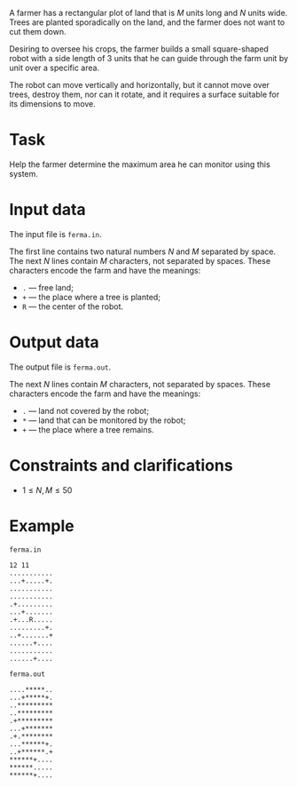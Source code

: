 
A farmer has a rectangular plot of land that is $M$ units long and $N$ units wide. Trees are planted sporadically on the land, and the farmer does not want to cut them down.

Desiring to oversee his crops, the farmer builds a small square-shaped robot with a side length of $3$ units that he can guide through the farm unit by unit over a specific area.

The robot can move vertically and horizontally, but it cannot move over trees, destroy them, nor can it rotate, and it requires a surface suitable for its dimensions to move.

# Task

Help the farmer determine the maximum area he can monitor using this system.

# Input data

The input file is `ferma.in`.

The first line contains two natural numbers $N$ and $M$ separated by space.
The next $N$ lines contain $M$ characters, not separated by spaces. These characters encode the farm and have the meanings:
* `.` — free land;
* `+` — the place where a tree is planted;
* `R` — the center of the robot.

# Output data

The output file is `ferma.out`.

The next $N$ lines contain $M$ characters, not separated by spaces. These characters encode the farm and have the meanings:
* `.` — land not covered by the robot;
* `*` — land that can be monitored by the robot;
* `+` — the place where a tree remains.

# Constraints and clarifications

* $1 \leq N, M \leq 50$

# Example

`ferma.in`
```
12 11
...........
...+.....+.
...........
...........
.+.........
...+.......
.+...R.....
.........+.
..+.......+
......+....
...........
......+....
```

`ferma.out`
```
....*****..
...+*****+.
..*********
..*********
.+*********
...+*******
.+.********
...******+.
..+******.+
******+....
******.....
******+....
```
